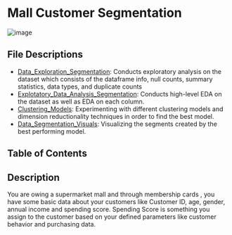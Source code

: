# Mall Customer Segmentation
![image](https://github.com/masonlonoff/Mall_Customer_Segmentation/assets/117112918/282ace0a-2e27-4ead-b241-db366af5512c)

## File Descriptions
* [Data_Exploration_Segmentation](https://github.com/masonlonoff/Mall_Customer_Segmentation/blob/main/Data_Exploration_Segmentation.ipynb): Conducts exploratory analysis on the dataset which consists of the dataframe info, null counts, summary statistics, data types, and duplicate counts
* [Explotatory_Data_Analysis_Segmentation](https://github.com/masonlonoff/Mall_Customer_Segmentation/blob/main/Exploratory_Data_Analysis_Segmentation.ipynb): Conducts high-level EDA on the dataset as well as EDA on each column.
* [Clustering_Models](https://github.com/masonlonoff/Mall_Customer_Segmentation/blob/main/Clustering_Models.ipynb): Experimenting with different clustering models and dimension reductionality techniques in order to find the best model.
* [Data_Segmentation_Visuals](https://github.com/masonlonoff/Mall_Customer_Segmentation/blob/main/Data_Segmentation_Visuals.ipynb): Visualizing the segments created by the best performing model.
## Table of Contents

## Description
You are owing a supermarket mall and through membership cards , you have some basic data about your customers like Customer ID, age, gender, annual income and spending score.
Spending Score is something you assign to the customer based on your defined parameters like customer behavior and purchasing data.

